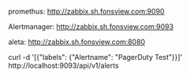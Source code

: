 
promethus:
http://zabbix.sh.fonsview.com:9090

Alertmanager:
http://zabbix.sh.fonsview.com:9093


aleta:
http://zabbix.sh.fonsview.com:8080



curl -d '[{"labels": {"Alertname": "PagerDuty Test"}}]' http://localhost:9093/api/v1/alerts